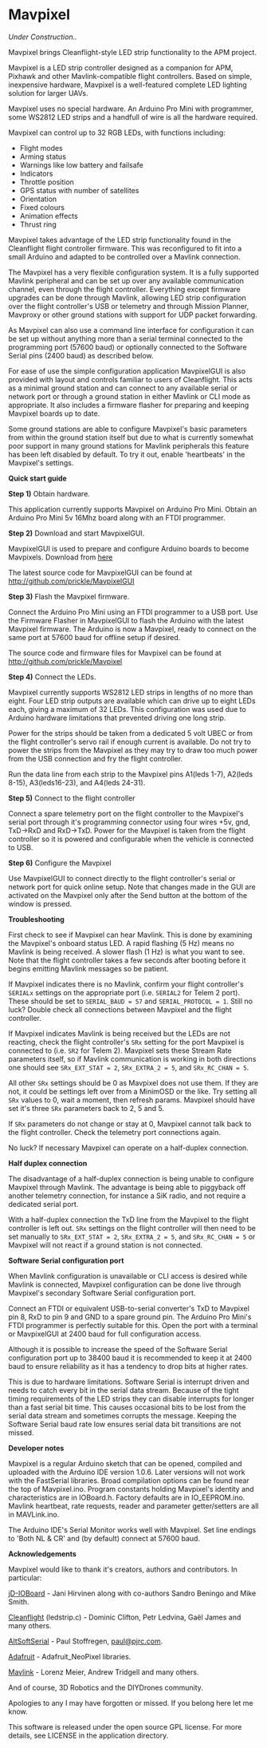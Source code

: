 Mavpixel
========

*Under Construction..*

Mavpixel brings Cleanflight-style LED strip functionality to the APM project.

Mavpixel is a LED strip controller designed as a companion for APM, Pixhawk and other Mavlink-compatible flight controllers. Based on simple, inexpensive hardware, Mavpixel is a well-featured complete LED lighting solution for larger UAVs.

Mavpixel uses no special hardware. An Arduino Pro Mini with programmer, some WS2812 LED strips and a handfull of wire is all the hardware required.

Mavpixel can control up to 32 RGB LEDs, with functions including: 

* Flight modes
* Arming status 
* Warnings like low battery and failsafe
* Indicators
* Throttle position
* GPS status with number of satellites
* Orientation
* Fixed colours
* Animation effects
* Thrust ring

Mavpixel takes advantage of the LED strip functionality found in the Cleanflight flight controller firmware. This was reconfigured to fit into a small Arduino and adapted to be controlled over a Mavlink connection.

The Mavpixel has a very flexible configuration system. It is a fully supported Mavlink peripheral and can be set up over any available communication channel, even through the flight controller. Everything except firmware upgrades can be done through Mavlink, allowing LED strip configuration over the flight controller's USB or telemetry and through Mission Planner, Mavproxy or other ground stations with support for UDP packet forwarding.

As Mavpixel can also use a command line interface for configuration it can be set up without anything more than a serial terminal connected to the programming port (57600 baud) or optionally connected to the Software Serial pins (2400 baud) as described below.

For ease of use the simple configuration application MavpixelGUI is also provided with layout and controls familiar to users of Cleanflight. This acts as a minimal ground station and can connect to any available serial or network port or through a ground station in either Mavlink or CLI mode as appropriate. It also includes a firmware flasher for preparing and keeping Mavpixel boards up to date.

Some ground stations are able to configure Mavpixel's basic parameters from within the ground station itself but due to what is currently somewhat poor support in many ground stations for Mavlink peripherals this feature has been left disabled by default. To try it out, enable 'heartbeats' in the Mavpixel's settings.

**Quick start guide**

**Step 1)** Obtain hardware.

This application currently supports Mavpixel on Arduino Pro Mini. 
Obtain an Arduino Pro Mini 5v 16Mhz board along with an FTDI programmer.

**Step 2)** Download and start MavpixelGUI.

MavpixelGUI is used to prepare and configure Arduino boards to become Mavpixels.
Download from [here](http://github.com/prickle/MavpixelGUI/releases)

The latest source code for MavpixelGUI can be found at http://github.com/prickle/MavpixelGUI

**Step 3)** Flash the Mavpixel firmware.

Connect the Arduino Pro Mini using an FTDI programmer to a USB port. Use the Firmware Flasher in MavpixelGUI to flash the Arduino with the latest Mavpixel firmware. The Arduino is now a Mavpixel, ready to connect on the same port at 57600 baud for offline setup if desired.

The source code and firmware files for Mavpixel can be found at http://github.com/prickle/Mavpixel

**Step 4)** Connect the LEDs.

Mavpixel currently supports WS2812 LED strips in lengths of no more than eight.
Four LED strip outputs are available which can drive up to eight LEDs each, giving a maximum of 32 LEDs. This configuration was used due to Arduino hardware limitations that prevented driving one long strip.

Power for the strips should be taken from a dedicated 5 volt UBEC or from the flight controller's servo rail if enough current is available. Do not try to power the strips from the Mavpixel as they may try to draw too much power from the USB connection and fry the flight controller.

Run the data line from each strip to the Mavpixel pins A1(leds 1-7), A2(leds 8-15), A3(leds16-23), and A4(leds 24-31).

**Step 5)** Connect to the flight controller

Connect a spare telemetry port on the flight controller to the Mavpixel's serial port through it's programming connector using four wires +5v, gnd, TxD->RxD and RxD->TxD. Power for the Mavpixel is taken from the flight controller so it is powered and configurable when the vehicle is connected to USB.

**Step 6)** Configure the Mavpixel

Use MavpixelGUI to connect directly to the flight controller's serial or network port for quick online setup. Note that changes made in the GUI are activated on the Mavpixel only after the Send button at the bottom of the window is pressed.

**Troubleshooting**

First check to see if Mavpixel can hear Mavlink. This is done by examining the Mavpixel's onboard status LED. A rapid flashing (5 Hz) means no Mavlink is being received. A slower flash (1 Hz) is what you want to see. Note that the flight controller takes a few seconds after booting before it begins emitting Mavlink messages so be patient.

If Mavpixel indicates there is no Mavlink, confirm your flight controller's `SERIALx` settings on the appropriate port (i.e. `SERIAL2` for Telem 2 port). These should be set to `SERIAL_BAUD = 57` and `SERIAL_PROTOCOL = 1`. Still no luck? Double check all connections between Mavpixel and the flight controller.

If Mavpixel indicates Mavlink is being received but the LEDs are not reacting, check the flight controller's `SRx` setting for the port Mavpixel is connected to (i.e. `SR2` for Telem 2). Mavpixel sets these Stream Rate parameters itself, so if Mavlink communication is working in both directions one should see `SRx_EXT_STAT = 2`, `SRx_EXTRA_2 = 5`, and `SRx_RC_CHAN = 5`.

All other `SRx` settings should be 0 as Mavpixel does not use them. If they are not, it could be settings left over from a MinimOSD or the like. Try setting all `SRx` values to 0, wait a moment, then refresh params. Mavpixel should have set it's three `SRx` parameters back to 2, 5 and 5.

If `SRx` parameters do not change or stay at 0, Mavpixel cannot talk back to the flight controller. Check the telemetry port connections again.

No luck? If necessary Mavpixel can operate on a half-duplex connection. 

**Half duplex connection**

The disadvantage of a half-duplex connection is being unable to configure Mavpixel through Mavlink. The advantage is being able to piggyback off another telemetry connection, for instance a SiK radio, and not require a dedicated serial port.

With a half-duplex connection the TxD line from the Mavpixel to the flight controller is left out. `SRx` settings on the flight controller will then need to be set manually to `SRx_EXT_STAT = 2`, `SRx_EXTRA_2 = 5`, and `SRx_RC_CHAN = 5` or Mavpixel will not react if a ground station is not connected.

**Software Serial configuration port**

When Mavlink configuration is unavailable or CLI access is desired while Mavlink is connected, Mavpixel configuration can be done live through Mavpixel's secondary Software Serial configuration port. 

Connect an FTDI or equivalent USB-to-serial converter's TxD to Mavpixel pin 8, RxD to pin 9 and GND to a spare ground pin. The Arduino Pro Mini's FTDI programmer is perfectly suitable for this. Open the port with a terminal or MavpixelGUI at 2400 baud for full configuration access.

Although it is possible to increase the speed of the Software Serial configuration port up to 38400 baud it is recommended to keep it at 2400 baud to ensure reliability as it has a tendency to drop bits at higher rates. 

This is due to hardware limitations. Software Serial is interrupt driven and needs to catch every bit in the serial data stream. Because of the tight timing requirements of the LED strips they can disable interrupts for longer than a fast serial bit time. This causes occasional bits to be lost from the serial data stream and sometimes corrupts the message. Keeping the Software Serial baud rate low ensures serial data bit transitions are not missed.

**Developer notes**

Mavpixel is a regular Arduino sketch that can be opened, compiled and uploaded with the Arduino IDE version 1.0.6. Later versions will not work with the FastSerial libraries. Broad compilation options can be found near the top of Mavpixel.ino. Program constants holding Mavpixel's identity and characteristics are in IOBoard.h. Factory defaults are in IO_EEPROM.ino. Mavlink heartbeat, rate requests, reader and parameter getter/setters are all in MAVLink.ino.

The Arduino IDE's Serial Monitor works well with Mavpixel. Set line endings to 'Both NL & CR' and (by default) connect at 57600 baud.

**Acknowledgements**

Mavpixel would like to thank it's creators, authors and contributors. In particular:

[jD-IOBoard](http://github.com/jdrones/jD-IOBoard) - Jani Hirvinen along with co-authors Sandro Beningo and Mike Smith.

[Cleanflight](http://github.com/cleanflight/cleanflight) (ledstrip.c) - Dominic Clifton, Petr Ledvina, Gaël James and many others.

[AltSoftSerial](http://www.pjrc.com/teensy/td_libs_AltSoftSerial.html) - Paul Stoffregen, paul@pjrc.com.

[Adafruit](http://github.com/adafruit/Adafruit_NeoPixel) - Adafruit_NeoPixel libraries.

[Mavlink](http://qgroundcontrol.org/mavlink/start) - Lorenz Meier, Andrew Tridgell and many others.

And of course, 3D Robotics and the DIYDrones community.

Apologies to any I may have forgotten or missed. If you belong here let me know.

This software is released under the open source GPL license. For more details, see LICENSE in the application directory.
